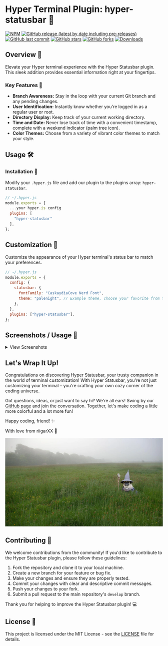 # Hyper Terminal Plugin: hyper-statusbar 💫

[![NPM](https://img.shields.io/npm/v/hyper-statusbar?style=flat\&logo=npm\&label=hyper-statusbar\&labelColor=F38BA8\&color=F38BA8\&logoColor=black)](https://www.npmjs.com/package/hyper-statusbar)
[![GitHub release (latest by date including pre-releases)](https://img.shields.io/badge/release-FFADAD?include_prereleases\&style=flat\&logo=github\&labelColor=F38BA8\&label=release\&color=FFADAD\&logoColor=black)](https://github.com/riigarXX/hyper-statusbar/releases)
[![GitHub last commit](https://img.shields.io/github/last-commit/riigarXX/hyper-statusbar?style=flat\&logo=github\&labelColor=FFD6A5\&label=last_commit\&color=FFD6A5\&logoColor=black)](https://github.com/riigarXX/hyper-statusbar/commits)
[![GitHub stars](https://img.shields.io/github/stars/riigarXX/hyper-statusbar?style=flat\&logo=github\&labelColor=FDFFB6\&label=stars\&color=FDFFB6\&logoColor=black)](https://github.com/riigarXX/hyper-statusbar/stargazers)
[![GitHub forks](https://img.shields.io/github/forks/riigarXX/hyper-statusbar?style=flat\&logo=github\&labelColor=CAFFBF\&label=forks\&color=CAFFBF\&logoColor=black)](https://github.com/riigarXX/hyper-statusbar/network/members)
[![Downloads](https://img.shields.io/npm/dt/hyper-statusbar?style=flat\&logo=npm\&labelColor=A7FFEB\&label=downloads\&color=A7FFEB\&logoColor=black)](https://www.npmjs.com/package/hyper-statusbar)

## Overview 🚀

Elevate your Hyper terminal experience with the Hyper Statusbar plugin. This sleek addition provides essential information right at your fingertips.

### Key Features 🔑

* **Branch Awareness:** Stay in the loop with your current Git branch and any pending changes.
* **User Identification:** Instantly know whether you're logged in as a regular user or root.
* **Directory Display:** Keep track of your current working directory.
* **Time and Date:** Never lose track of time with a convenient timestamp, complete with a weekend indicator (palm tree icon).
* **Color Themes:** Choose from a variety of vibrant color themes to match your style.

## Usage 🛠️

### Installation 🚚

Modify your `.hyper.js` file and add our plugin to the plugins array: `hyper-statusbar`.

```javascript
// ~/.hyper.js
module.exports = {
  ...your hyper.is config
  plugins: [
    "hyper-statusbar"
  ],
};
```

## Customization  🎨

Customize the appearance of your Hyper terminal's status bar to match your preferences.

```javascript
// ~/.hyper.js
module.exports = {
  config: {
    statusbar: {
      fontFamily: "CaskaydiaCove Nerd Font",
      theme: "palenight", // Example theme, choose your favorite from the list
    },
  },
  plugins: ["hyper-statusbar"],
};
```

## Screenshots / Usage 📸

<details>
<summary>View Screenshots</summary>

Explore different themes with the Hyper Statusbar plugin:

### Ayu Theme

![Ayu Theme](screenshots/ayu_theme_screenshot.png)

### Tomorrow Night Theme

![Tomorrow Night Theme](screenshots/tomorrow_night_theme_screenshot.png)

### Solarized Dark Theme

![Solarized Dark Theme](screenshots/solarized_dark_theme_screenshot.png)

### Palenight Theme

![Palenight Theme](screenshots/palenight_theme_screenshot.png)

### One Dark Theme

![One Dark Theme](screenshots/one_dark_theme_screenshot.png)

### Oceanic Next Theme

![Oceanic Next Theme](screenshots/oceanic_next_theme_screenshot.png)

### Nord Theme

![Nord Theme](screenshots/nord_theme_screenshot.png)

### Gruvbox Theme

![Gruvbox Theme](screenshots/gruvbox_theme_screenshot.png)

### Dracula Theme

![Dracula Theme](screenshots/dracula_theme_screenshot.png)

### Cattpuccin Theme

![Cattpuccin Theme](screenshots/cattpuccin_theme_screenshot.png)

</details>

## Let's Wrap It Up!

Congratulations on discovering Hyper Statusbar, your trusty companion in the world of terminal customization! With Hyper Statusbar, you're not just customizing your terminal – you're crafting your own cozy corner of the coding universe.

Got questions, ideas, or just want to say hi? We're all ears! Swing by our [GitHub page](https://github.com/riigarXX/hyper-statusbar) and join the conversation. Together, let's make coding a little more colorful and a lot more fun!

Happy coding, friend! ✨

With love from riigarXX 💖

![PugDalf](images/pugdalf.webp)

## Contributing 🤝

We welcome contributions from the community! If you'd like to contribute to the Hyper Statusbar plugin, please follow these guidelines:

1. Fork the repository and clone it to your local machine.
2. Create a new branch for your feature or bug fix.
3. Make your changes and ensure they are properly tested.
4. Commit your changes with clear and descriptive commit messages.
5. Push your changes to your fork.
6. Submit a pull request to the main repository's `develop` branch.

Thank you for helping to improve the Hyper Statusbar plugin! 💻

## License 📄

This project is licensed under the MIT License - see the [LICENSE](LICENSE) file for details.
